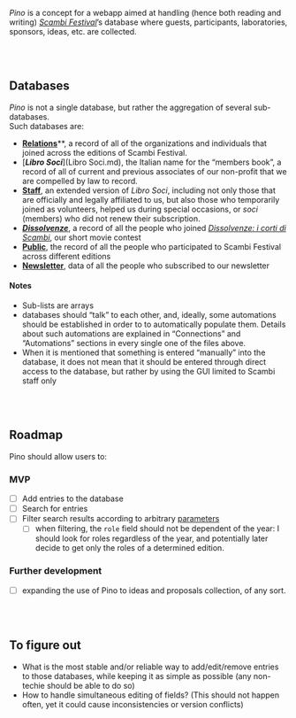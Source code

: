 <cite>Pino</cite> is a concept for a webapp aimed at handling (hence both reading and writing) <cite>[Scambi Festival][scambi]</cite>’s database where guests, participants, laboratories, sponsors, ideas, etc. are collected.

<br>
<br>

## Databases

<cite>Pino</cite> is not a single database, but rather the aggregation of several sub-databases.  
Such databases are:

- [**Relations**](Relations.md)**, a record of all of the organizations and individuals that joined across the editions of Scambi Festival.
- [**<i lang='it'>Libro Soci</i>**](Libro Soci.md), the Italian name for the “members book”, a record of all of current and previous associates of our non-profit that we are compelled by law to record.
- [**Staff**](Staff.md), an extended version of <i lang='it'>Libro Soci</i>, including not only those that are officially and legally affiliated to us, but also those who temporarily joined as volunteers, helped us during special occasions, or <i lang='it'>soci</i> (members) who did not renew their subscription.
- [**<cite lang='it'>Dissolvenze</cite>**](Dissolvenze.md), a record of all the people who joined <cite lang='it'>[Dissolvenze: i corti di Scambi](https://scambi.org/dissolvenze)</cite>, our short movie contest
- [**Public**](Public.md), the record of all the people who participated to Scambi Festival across different editions
- [**Newsletter**](Newsletter.md), data of all the people who subscribed to our newsletter

#### Notes

- Sub-lists are arrays
- databases should “talk” to each other, and, ideally, some automations should be established in order to to automatically populate them. Details about such automations are explained in “Connections” and “Automations” sections in every single one of the files above.
- When it is mentioned that something is entered “manually” into the database, it does not mean that it should be entered through direct access to the database, but rather by using the GUI limited to Scambi staff only

<br>
<br>

## Roadmap

Pino should allow users to:

### MVP

- [ ] Add entries to the database
- [ ] Search for entries
- [ ] Filter search results according to arbitrary [parameters](#fields)
	- [ ] when filtering, the `role` field should not be dependent of the year: I should look for roles regardless of the year, and potentially later decide to get only the roles of a determined edition. 

### Further development

- [ ] expanding the use of Pino to ideas and proposals collection, of any sort.

<br>
<br>

## To figure out

- What is the most stable and/or reliable way to add/edit/remove entries to those databases, while keeping it as simple as possible (any non-techie should be able to do so)
- How to handle simultaneous editing of fields? (This should not happen often, yet it could cause inconsistencies or version conflicts)

<br>
<br>




[scambi]: https://scambi.org 'Scambi Festival official website'
